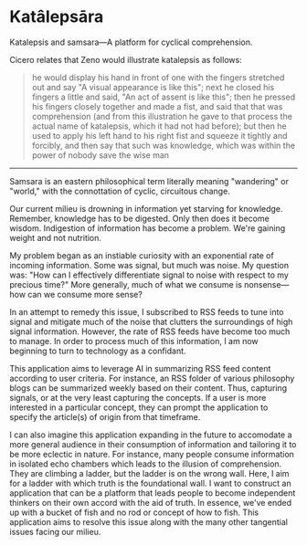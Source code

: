 # Katâlepsāra
Katalepsis and samsara—A platform for cyclical comprehension.

Cicero relates that Zeno would illustrate katalepsis as follows:

> he would display his hand in front of one with the fingers stretched out and say "A visual appearance is like this"; next he closed his fingers a little and said, "An act of assent is like this"; then he pressed his fingers closely together and made a fist, and said that that was comprehension (and from this illustration he gave to that process the actual name of katalepsis, which it had not had before); but then he used to apply his left hand to his right fist and squeeze it tightly and forcibly, and then say that such was knowledge, which was within the power of nobody save the wise man
---
Samsara is an eastern philosophical term literally meaning "wandering" or "world," with the connottation of cyclic, circuitous change. 

Our current milieu is drowning in information yet starving for knowledge. Remember, knowledge has to be digested. Only then does it become wisdom. Indigestion of information has become a problem. We're gaining weight and not nutrition.

My problem began as an instiable curiosity with an exponential rate of incoming information. Some was signal, but much was noise. My question was: "How can I effectively differentiate signal to noise with respect to my precious time?" More generally, much of what we consume is nonsense—how can we consume more sense?

In an attempt to remedy this issue, I subscribed to RSS feeds to tune into signal and mitigate much of the noise that clutters the surroundings of high signal information. However, the rate of RSS feeds have become too much to manage. In order to process much of this information, I am now beginning to turn to technology as a confidant.

This application aims to leverage AI in summarizing RSS feed content according to user criteria. For instance, an RSS folder of various philosophy blogs can be summarized weekly based on their content. Thus, capturing signals, or at the very least capturing the concepts. If a user is more interested in a particular concept, they can prompt the application to specify the article(s) of origin from that timeframe.

I can also imagine this application expanding in the future to accomodate a more general audience in their consumption of information and tailoring it to be more eclectic in nature. For instance, many people consume information in isolated echo chambers which leads to the illusion of comprehension. They are climbing a ladder, but the ladder is on the wrong wall. Here, I aim for a ladder with which truth is the foundational wall. I want to construct an application that can be a platform that leads people to become independent thinkers on their own accord with the aid of truth. In essence, we've ended up with a bucket of fish and no rod or concept of how to fish. This application aims to resolve this issue along with the many other tangential issues facing our milieu.
